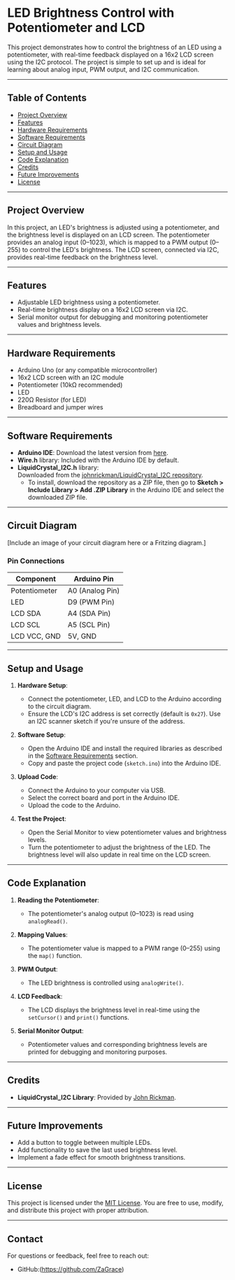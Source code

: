 # LED Brightness Control with Potentiometer and LCD

This project demonstrates how to control the brightness of an LED using a potentiometer, with real-time feedback displayed on a 16x2 LCD screen using the I2C protocol. The project is simple to set up and is ideal for learning about analog input, PWM output, and I2C communication.

---

## Table of Contents
- [Project Overview](#project-overview)
- [Features](#features)
- [Hardware Requirements](#hardware-requirements)
- [Software Requirements](#software-requirements)
- [Circuit Diagram](#circuit-diagram)
- [Setup and Usage](#setup-and-usage)
- [Code Explanation](#code-explanation)
- [Credits](#credits)
- [Future Improvements](#future-improvements)
- [License](#license)

---

## Project Overview

In this project, an LED's brightness is adjusted using a potentiometer, and the brightness level is displayed on an LCD screen. The potentiometer provides an analog input (0–1023), which is mapped to a PWM output (0–255) to control the LED's brightness. The LCD screen, connected via I2C, provides real-time feedback on the brightness level.

---

## Features
- Adjustable LED brightness using a potentiometer.
- Real-time brightness display on a 16x2 LCD screen via I2C.
- Serial monitor output for debugging and monitoring potentiometer values and brightness levels.

---

## Hardware Requirements
- Arduino Uno (or any compatible microcontroller)
- 16x2 LCD screen with an I2C module
- Potentiometer (10kΩ recommended)
- LED
- 220Ω Resistor (for LED)
- Breadboard and jumper wires

---

## Software Requirements
- **Arduino IDE**: Download the latest version from [here](https://www.arduino.cc/en/software).
- **Wire.h** library: Included with the Arduino IDE by default.
- **LiquidCrystal_I2C.h** library:  
  Downloaded from the [johnrickman/LiquidCrystal_I2C repository](https://github.com/johnrickman/LiquidCrystal_I2C).  
  - To install, download the repository as a ZIP file, then go to **Sketch > Include Library > Add .ZIP Library** in the Arduino IDE and select the downloaded ZIP file.

---

## Circuit Diagram
[Include an image of your circuit diagram here or a Fritzing diagram.]

### Pin Connections
| Component       | Arduino Pin   |
|------------------|---------------|
| Potentiometer    | A0 (Analog Pin) |
| LED              | D9 (PWM Pin)  |
| LCD SDA          | A4 (SDA Pin)  |
| LCD SCL          | A5 (SCL Pin)  |
| LCD VCC, GND     | 5V, GND       |

---

## Setup and Usage
1. **Hardware Setup**:
   - Connect the potentiometer, LED, and LCD to the Arduino according to the circuit diagram.
   - Ensure the LCD's I2C address is set correctly (default is `0x27`). Use an I2C scanner sketch if you're unsure of the address.

2. **Software Setup**:
   - Open the Arduino IDE and install the required libraries as described in the [Software Requirements](#software-requirements) section.
   - Copy and paste the project code (`sketch.ino`) into the Arduino IDE.

3. **Upload Code**:
   - Connect the Arduino to your computer via USB.
   - Select the correct board and port in the Arduino IDE.
   - Upload the code to the Arduino.

4. **Test the Project**:
   - Open the Serial Monitor to view potentiometer values and brightness levels.
   - Turn the potentiometer to adjust the brightness of the LED. The brightness level will also update in real time on the LCD screen.

---

## Code Explanation
1. **Reading the Potentiometer**:
   - The potentiometer's analog output (0–1023) is read using `analogRead()`.

2. **Mapping Values**:
   - The potentiometer value is mapped to a PWM range (0–255) using the `map()` function.

3. **PWM Output**:
   - The LED brightness is controlled using `analogWrite()`.

4. **LCD Feedback**:
   - The LCD displays the brightness level in real-time using the `setCursor()` and `print()` functions.

5. **Serial Monitor Output**:
   - Potentiometer values and corresponding brightness levels are printed for debugging and monitoring purposes.

---

## Credits
- **LiquidCrystal_I2C Library**: Provided by [John Rickman](https://github.com/johnrickman/LiquidCrystal_I2C).

---

## Future Improvements
- Add a button to toggle between multiple LEDs.
- Add functionality to save the last used brightness level.
- Implement a fade effect for smooth brightness transitions.

---

## License
This project is licensed under the [MIT License](LICENSE). You are free to use, modify, and distribute this project with proper attribution.

---

## Contact
For questions or feedback, feel free to reach out:
- GitHub:(https://github.com/ZaGrace)
